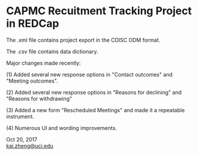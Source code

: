 # CAPMC Recuitment Tracking Project in REDCap

The .xml file contains project export in the CDISC ODM format. 

The .csv file contains data dictionary.

Major changes made recently:

(1) Added several new response options in "Contact outcomes" and "Meeting outcomes".

(2) Added several new response options in "Reasons for declining" and "Reasons for withdrawing"

(3) Added a new form "Rescheduled Meetings" and made it a repeatable instrument.

(4) Numerous UI and wording improvements.


Oct 20, 2017<BR>
kai.zheng@uci.edu
